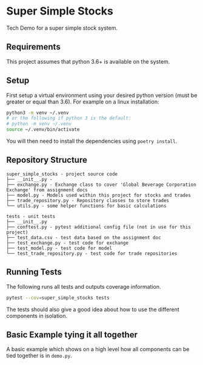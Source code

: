 # Super Simple Stocks

Tech Demo for a super simple stock system.

## Requirements

This project assumes that python 3.6+ is available on the system.

## Setup

First setup a virtual environment using your desired python version 
(must be greater or equal than 3.6). For example on a linux 
installation:

```sh
python3 -m venv ~/.venv
# or the following if python 3 is the default:
# python -m venv ~/.venv
source ~/.venv/bin/activate
```

You will then need to install the dependencies using `poetry install`. 

## Repository Structure

```
super_simple_stocks - project source code
├── __init__.py -
├── exchange.py - Exchange class to cover 'Global Beverage Corporation Exchange' from assignment docs
├── model.py - Models used within this project for stocks and trades
├── trade_repository.py - Repository classes to store trades
└── utils.py - some helper functions for basic calculations

tests - unit tests
├── __init__.py
├── conftest.py - pytest additional config file (not in use for this project)
├── test_data.csv - test data based on the assignment doc
├── test_exchange.py - test code for exchange
├── test_model.py - test code for model
└── test_trade_repository.py - test code for trade repositories

```

## Running Tests

The following runs all tests and outputs coverage information.
```sh
pytest --cov=super_simple_stocks tests
```

The tests should also give a good idea about how to use the different
components in isolation.

## Basic Example tying it all together

A basic example which shows on a high level how all components can be
tied together is in `demo.py`. 

